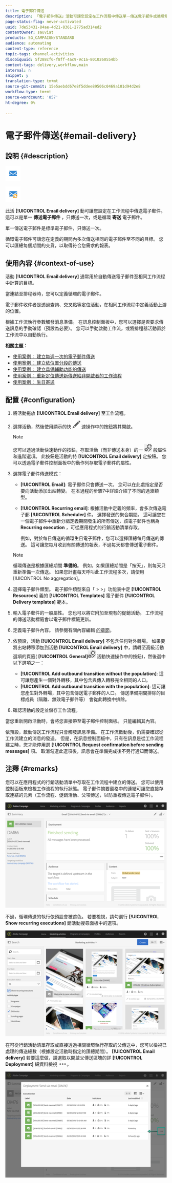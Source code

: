 ```yaml
---
title: 電子郵件傳送
description: 「電子郵件傳送」活動可讓您設定在工作流程中傳送單一傳送電子郵件或循環電子郵件。
page-status-flag: never-activated
uuid: 7de53431-84ae-4d21-8361-2775ad314ed2
contentOwner: sauviat
products: SG_CAMPAIGN/STANDARD
audience: automating
content-type: reference
topic-tags: channel-activities
discoiquuid: 5f288cf6-f8ff-4ac9-9c1a-8010260554bb
context-tags: delivery,workflow,main
internal: n
snippet: y
translation-type: tm+mt
source-git-commit: 15e5aebdd67e8f5ddee89506c0469a101d94d2e8
workflow-type: tm+mt
source-wordcount: '857'
ht-degree: 0%

---
```



# 電子郵件傳送{#email-delivery}

## 說明 {#description}

![](assets/email.png)

![](assets/recurrentemail.png)

此活 **[!UICONTROL Email delivery]** 動可讓您設定在工作流程中傳送電子郵件。 這可以是單一 **傳送電子郵件** ，只傳送一次，或是循環 **寄送** 電子郵件。

單一傳送電子郵件是標準電子郵件，只傳送一次。

循環電子郵件可讓您在定義的期間內多次傳送相同的電子郵件至不同的目標。 您可以匯總每個期間的交貨，以取得符合您需求的報表。

## 使用內容 {#context-of-use}

活動 **[!UICONTROL Email delivery]** 通常用於自動傳送電子郵件至相同工作流程中計算的目標。

當連結至排程器時，您可以定義循環的電子郵件。

電子郵件收件者是透過查詢、交叉點等定位活動，在相同工作流程中定義活動上游的位置。

根據工作流執行參數觸發消息準備。 在訊息控制面板中，您可以選擇是否要求傳送訊息的手動確認（預設為必要）。 您可以手動啟動工作流，或將排程器活動置於工作流中以自動執行。

**相關主題：**

* [使用案例： 建立每週一次的電子郵件傳送](../../automating/using/workflow-weekly-offer.md)
* [使用案例： 建立依位置分段的傳送](../../automating/using/workflow-segmentation-location.md)
* [使用案例： 建立具備輔助功能的傳送](../../automating/using/workflow-created-query-with-complement.md)
* [使用案例： 重新定位傳送新傳送給非開啟者的工作流程](../../automating/using/workflow-cross-channel-retargeting.md)
* [使用案例： 生日寄送](../../automating/using/birthday-delivery.md)

## 配置 {#configuration}

1. 將活動拖放 **[!UICONTROL Email delivery]** 至工作流程。
1. 選擇活動，然後使用顯示的快 ![](assets/edit_darkgrey-24px.png) 速操作中的按鈕將其開啟。

   >[!NOTE]
   >
   >您可以透過活動快速動作的按鈕，存取活動（而非傳送本身）的一 ![](assets/dlv_activity_params-24px.png) 般屬性和進階選項。 此按鈕是活動的特 **[!UICONTROL Email delivery]** 定按鈕。 您可以透過電子郵件控制面板中的動作列存取電子郵件的屬性。

1. 選擇電子郵件傳送模式：

   * **[!UICONTROL Email]**: 電子郵件只會傳送一次。 您可以在此處指定是否要向活動添加出站轉變。 在本過程的步驟7中詳細介紹了不同的過渡類型。
   * **[!UICONTROL Recurring email]**: 根據活動中定義的頻率，會多次傳送電子郵 **[!UICONTROL Scheduler]** 件。 選擇發送的聚合期間。 這可讓您在一個電子郵件中重新分組定義期間發生的所有傳送，該電子郵件也稱為 **Recurring execution** ，可從應用程式的行銷活動清單存取。

      例如，對於每日傳送的循環生日電子郵件，您可以選擇匯總每月傳送的傳送。 這可讓您每月收到有關傳送的報表，不過每天都會傳送電子郵件。
   >[!NOTE]
   >
   >循環傳送是根據匯總期間 **準備的**。 例如，如果匯總期間是「按天」，則每天只重新準備一次傳送。 如果您計畫每天呼叫此工作流程多次，請使用 [!UICONTROL No aggregation]。

1. 選擇電子郵件類型。 電子郵件類型來自「 > >」功能表中定 **[!UICONTROL Resources]** 義的 **[!UICONTROL Templates]** 電子郵件 **[!UICONTROL Delivery templates]** 範本。
1. 輸入電子郵件的一般屬性。 您也可以將它附加至現有的促銷活動。 工作流程的傳送活動標籤會以電子郵件標籤更新。
1. 定義電子郵件內容。 請參閱有關內容編輯 [的章節](../../designing/using/designing-content-in-adobe-campaign.md)。
1. 依預設，活動 **[!UICONTROL Email delivery]** 不包含任何對外轉場。 如果要將出站轉移添加到活動 **[!UICONTROL Email delivery]** 中，請轉至高級活動選項的頁籤( **[!UICONTROL General]**![](assets/dlv_activity_params-24px.png) 活動快速操作中的按鈕)，然後選中以下選項之一：

   * **[!UICONTROL Add outbound transition without the population]**: 這可讓您產生一個對外轉移，其中包含與傳入轉移完全相同的人口。
   * **[!UICONTROL Add outbound transition with the population]**: 這可讓您產生對外轉場，其中包含傳送電子郵件的人口。 傳送準備期間排除的目標成員（隔離、無效電子郵件等） 會從此轉換中排除。

1. 確認活動的設定並儲存工作流程。

當您重新開啟活動時，會將您直接帶至電子郵件控制面板。 只能編輯其內容。

依預設，啟動傳送工作流程只會觸發訊息準備。 在工作流啟動後，仍需要確認從工作流建立的消息的發送。 但是，在訊息控制面板中，只有在訊息是從工作流程建立時，您才能停用選 **[!UICONTROL Request confirmation before sending messages]** 項。 取消勾選此選項後，訊息會在準備完成後不另行通知而傳送。

## 注釋 {#remarks}

您可以在應用程式的行銷活動清單中存取在工作流程中建立的傳送。 您可以使用控制面板來檢視工作流程的執行狀態。 電子郵件摘要窗格中的連結可讓您直接存取連結的元素（工作流程、促銷活動、父項傳送，以防重複傳送電子郵件）。

![](assets/wkf_display_recurrent_executions_2.png)

不過，循環傳送的執行依預設會被遮色。 若要檢視，請勾選行 **[!UICONTROL Show recurring executions]** 銷活動搜尋面板中的選項。

![](assets/wkf_display_recurrent_executions.png)

在可從行銷活動清單存取或直接透過相關循環執行存取的父傳送中，您可以檢視已處理的傳送總數（根據設定活動時指定的匯總期間）。 **[!UICONTROL Email delivery]** 若要這麼做，請選取以開啟父傳送區塊的詳 **[!UICONTROL Deployment]** 細資料檢視 ![](assets/wkf_dlv_detail_button.png)。

![](assets/wkf_display_recurrent_executions_3.png)
